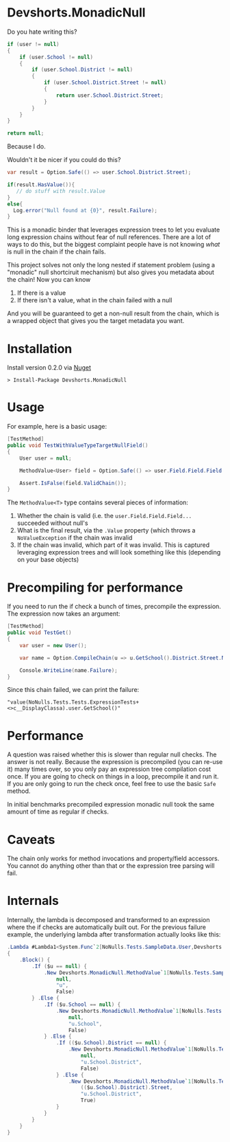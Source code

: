 Devshorts.MonadicNull
====

Do you hate writing this?

```csharp
if (user != null)
{
    if (user.School != null)
    {
        if (user.School.District != null)
        {
            if (user.School.District.Street != null)
            {
                return user.School.District.Street;
            }
        }
    }
}

return null;
```

Because I do.  

Wouldn't it be nicer if you could do this?

```csharp
var result = Option.Safe(() => user.School.District.Street);

if(result.HasValue()){
   // do stuff with result.Value
}
else{
  Log.error("Null found at {0}", result.Failure);
}
```

This is a monadic binder that leverages expression trees to let you evaluate long expression chains without fear of null references.  There are a lot of ways to do this, but the biggest complaint people have is not knowing *what* is null in the chain if the chain fails. 

This project solves not only the long nested if statement problem (using a "monadic" null shortciruit mechanism) but also gives you metadata about the chain! Now you can know

1. If there is a value
2. If there isn't a value, what in the chain failed with a null

And you will be guaranteed to get a non-null result from the chain, which is a wrapped object that gives you the target metadata you want.  

Installation
====

Install version 0.2.0 via [Nuget](https://www.nuget.org/packages/Devshorts.MonadicNull/0.2.0)

```
> Install-Package Devshorts.MonadicNull
```

Usage
=== 

For example, here is a basic usage:

```csharp
[TestMethod]
public void TestWithValueTypeTargetNullField()
{
    User user = null;

    MethodValue<User> field = Option.Safe(() => user.Field.Field.Field.Field.Field);

    Assert.IsFalse(field.ValidChain());
}
```

The `MethodValue<T>` type contains several pieces of information:

1. Whether the chain is valid (i.e. the `user.Field.Field.Field...` succeeded without null's
2. What is the final result, via the `.Value` property (which throws a `NoValueException` if the chain was invalid
3. If the chain was invalid, which part of it was invalid. This is captured leveraging expression trees and will look something like this (depending on your base objects)

                      
Precompiling for performance
====
                            
If you need to run the if check a bunch of times, precompile the expression. The expression now takes an argument:

```csharp
[TestMethod]
public void TestGet()
{
    var user = new User();

    var name = Option.CompileChain(u => u.GetSchool().District.Street.Name)(user);

    Console.WriteLine(name.Failure); 
}
```
                                                                                                                  
Since this chain failed, we can print the failure:

```
"value(NoNulls.Tests.Tests.ExpressionTests+<>c__DisplayClassa).user.GetSchool()"
```

Performance
====

A question was raised whether this is slower than regular null checks. The answer is not really. Because the expression is precompiled (you can re-use it) many times over, so you only pay an expression tree compilation cost once.  If you are going to check on things in a loop, precompile it and run it. If you are only going to run the check once, feel free to use the basic `Safe` method.

In initial benchmarks precompiled expression monadic null took the same amount of time as regular if checks.

Caveats
====
The chain only works for method invocations and property/field accessors. You cannot do anything other than that or the expression tree parsing will fail.

Internals
====

Internally, the lambda is decomposed and transformed to an expression where the if checks are automatically built out. For the previous failure example, the underlying lambda after transformation actually looks like this:

```csharp
.Lambda #Lambda1<System.Func`2[NoNulls.Tests.SampleData.User,Devshorts.MonadicNull.MethodValue`1[NoNulls.Tests.SampleData.Street]]>(NoNulls.Tests.SampleData.User $u)
{
    .Block() {
        .If ($u == null) {
            .New Devshorts.MonadicNull.MethodValue`1[NoNulls.Tests.SampleData.Street](
                null,
                "u",
                False)
        } .Else {
            .If ($u.School == null) {
                .New Devshorts.MonadicNull.MethodValue`1[NoNulls.Tests.SampleData.Street](
                    null,
                    "u.School",
                    False)
            } .Else {
                .If (($u.School).District == null) {
                    .New Devshorts.MonadicNull.MethodValue`1[NoNulls.Tests.SampleData.Street](
                        null,
                        "u.School.District",
                        False)
                } .Else {
                    .New Devshorts.MonadicNull.MethodValue`1[NoNulls.Tests.SampleData.Street](
                        (($u.School).District).Street,
                        "u.School.District",
                        True)
                }
            }
        }
    }
}
```

